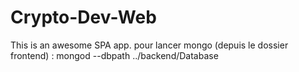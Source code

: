 # Crypto-Dev-Web
This is an awesome SPA app.
pour lancer mongo (depuis le dossier frontend) :
mongod --dbpath ../backend/Database